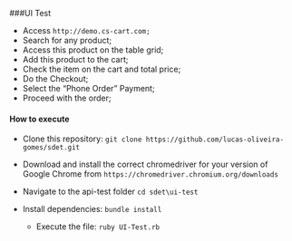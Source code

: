 ###UI Test
- Access `http://demo.cs-cart.com;`
- Search for any product;
- Access this product on the table grid;
- Add this product to the cart;
- Check the item on the cart and total price;
- Do the Checkout;
- Select the “Phone Order” Payment;
- Proceed with the order;

#### How to execute
 - Clone this repository:
 `git clone https://github.com/lucas-oliveira-gomes/sdet.git`
 
 - Download and install the correct chromedriver for your version of Google Chrome from `https://chromedriver.chromium.org/downloads`
 
 - Navigate to the api-test folder
  `cd sdet\ui-test`
 
 - Install dependencies:
  `bundle install`
  
   - Execute the file:
   `ruby UI-Test.rb`